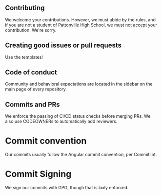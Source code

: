 ## Contributing

We welcome your contributions.
However, we must abide by the rules, and if you are not a student of Pattonville High School, we must not accept your contribution.
We're sorry.

## Creating good issues or pull requests

Use the templates!

## Code of conduct

Community and behavioral expectations are located in the sidebar on the main page of every repository.

## Commits and PRs

We enforce the passing of CI/CD status checks before merging PRs.
We also use CODEOWNERs to automatically add reviewers.

# Commit convention

Our commits usually follow the Angular commit convention, per Commitlint.

# Commit Signing

We sign our commits with GPG, though that is laxly enforced.
